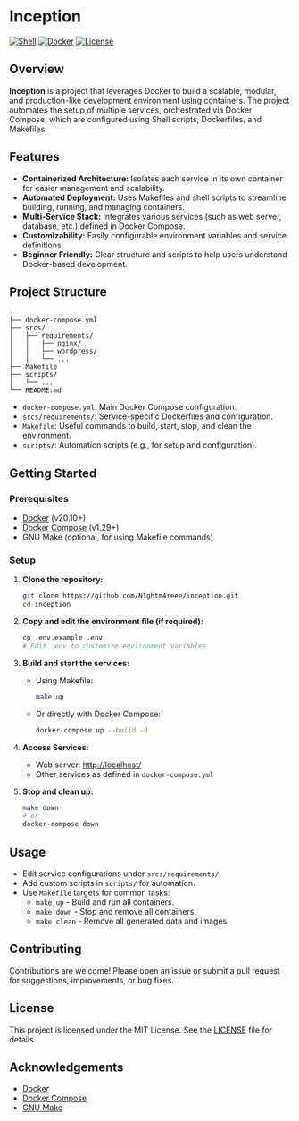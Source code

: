 # Inception

[![Shell](https://img.shields.io/badge/language-shell-blue.svg)](https://www.gnu.org/software/bash/)
[![Docker](https://img.shields.io/badge/container-docker-blue.svg)](https://www.docker.com/)
[![License](https://img.shields.io/badge/license-MIT-green.svg)](LICENSE)

## Overview

**Inception** is a project that leverages Docker to build a scalable, modular, and production-like development environment using containers. The project automates the setup of multiple services, orchestrated via Docker Compose, which are configured using Shell scripts, Dockerfiles, and Makefiles.

## Features

- **Containerized Architecture:** Isolates each service in its own container for easier management and scalability.
- **Automated Deployment:** Uses Makefiles and shell scripts to streamline building, running, and managing containers.
- **Multi-Service Stack:** Integrates various services (such as web server, database, etc.) defined in Docker Compose.
- **Customizability:** Easily configurable environment variables and service definitions.
- **Beginner Friendly:** Clear structure and scripts to help users understand Docker-based development.

## Project Structure

```
.
├── docker-compose.yml
├── srcs/
│   ├── requirements/
│   │   ├── nginx/
│   │   ├── wordpress/
│   │   └── ...
├── Makefile
├── scripts/
│   └── ...
└── README.md
```

- `docker-compose.yml`: Main Docker Compose configuration.
- `srcs/requirements/`: Service-specific Dockerfiles and configuration.
- `Makefile`: Useful commands to build, start, stop, and clean the environment.
- `scripts/`: Automation scripts (e.g., for setup and configuration).

## Getting Started

### Prerequisites

- [Docker](https://www.docker.com/get-started) (v20.10+)
- [Docker Compose](https://docs.docker.com/compose/) (v1.29+)
- GNU Make (optional, for using Makefile commands)

### Setup

1. **Clone the repository:**
   ```sh
   git clone https://github.com/N1ghtm4reee/inception.git
   cd inception
   ```

2. **Copy and edit the environment file (if required):**
   ```sh
   cp .env.example .env
   # Edit .env to customize environment variables
   ```

3. **Build and start the services:**
   - Using Makefile:
     ```sh
     make up
     ```
   - Or directly with Docker Compose:
     ```sh
     docker-compose up --build -d
     ```

4. **Access Services:**
   - Web server: [http://localhost/](http://localhost/)
   - Other services as defined in `docker-compose.yml`

5. **Stop and clean up:**
   ```sh
   make down
   # or
   docker-compose down
   ```

## Usage

- Edit service configurations under `srcs/requirements/`.
- Add custom scripts in `scripts/` for automation.
- Use `Makefile` targets for common tasks:
  - `make up` - Build and run all containers.
  - `make down` - Stop and remove all containers.
  - `make clean` - Remove all generated data and images.

## Contributing

Contributions are welcome! Please open an issue or submit a pull request for suggestions, improvements, or bug fixes.

## License

This project is licensed under the MIT License. See the [LICENSE](LICENSE) file for details.

## Acknowledgements

- [Docker](https://www.docker.com/)
- [Docker Compose](https://docs.docker.com/compose/)
- [GNU Make](https://www.gnu.org/software/make/)
